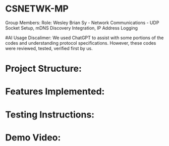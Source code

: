 # CSNETWK-MP

Group Members:         Role:
Wesley Brian Sy -      Network Communications - UDP Socket Setup, mDNS Discovery Integration, IP Address Logging



#AI Usage Discalimer:
We used ChatGPT to assist with some portions of the codes and understanding protocol specifications. However, these codes were reviewed, tested, verified first by us.


# Project Structure:



# Features Implemented:



# Testing Instructions:



# Demo Video:









